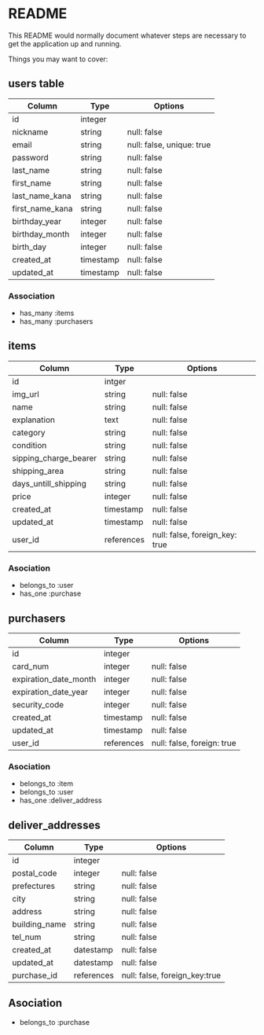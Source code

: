 # README

This README would normally document whatever steps are necessary to get the
application up and running.

Things you may want to cover:

## users table
|  Column  |  Type  |  Options  | 
| ---- | ---- | ----|
|  id  |  integer |     |
|  nickname  |  string  |  null: false   |
|  email  |  string  |   null: false, unique: true  |
|  password  |  string  |   null: false  |
|  last_name  |  string  |  null: false   |
|  first_name  |  string  |  null: false   |
|  last_name_kana  |  string  |  null: false   |
|  first_name_kana  |  string  |  null: false   |
|  birthday_year  |  integer  |  null: false   |
|  birthday_month  |  integer  |  null: false   |
|  birth_day  |  integer  |  null: false   |
|  created_at  |  timestamp  |  null: false   |
|  updated_at  |  timestamp  |  null: false   |

### Association

- has_many :items
- has_many :purchasers


## items
|  Column  |  Type  |  Options  | 
| ---- | ---- | ----|
|  id |  intger  |  |
|  img_url  |  string  |  null: false   |
|  name  |  string  |  null: false  |
|  explanation  |  text  |  null: false  |
|  category  |  string  |  null: false  |
|  condition  |  string  |  null: false  |
|  sipping_charge_bearer  |  string  |  null: false  |
|  shipping_area  |  string  |  null: false  |
|  days_untill_shipping  |  string  |  null: false  |
|  price  |  integer  |  null: false  |
|  created_at  |  timestamp  |  null: false  |
|  updated_at  |  timestamp  |  null: false  |
|  user_id  |  references  |  null: false, foreign_key: true  |


### Asociation
- belongs_to :user
- has_one :purchase



## purchasers
|  Column  |  Type  |  Options  | 
| ---- | ---- | ----|
|  id  |  integer  |    |
|  card_num  |  integer  |  null: false  |
|  expiration_date_month  |  integer  |  null: false  |
|  expiration_date_year  |  integer  |  null: false  |
|  security_code  |  integer  |  null: false  |
|  created_at  |  timestamp  |  null: false  |
|  updated_at  |  timestamp  |  null: false  |
|  user_id  |  references  |  null: false, foreign: true  |

### Asociation

- belongs_to :item
- belongs_to :user
- has_one :deliver_address



## deliver_addresses

|  Column  |  Type  |  Options  | 
| ---- | ---- | ----|
|  id  |  integer  |    |
|  postal_code  |  integer  |  null: false  |
|  prefectures  |  string   |  null: false  |
|  city  |  string  |  null: false  |
|  address  |  string  |  null: false  |
|  building_name  |  string  |  null: false  |
|  tel_num  |  string  |  null: false  |
|  created_at  |  datestamp  |  null: false  |
|  updated_at  |  datestamp  |  null: false  |
|  purchase_id  |  references  |  null: false, foreign_key:true |


## Asociation

- belongs_to :purchase
